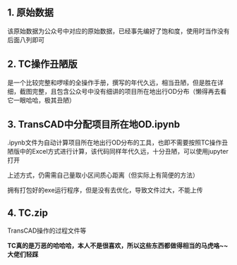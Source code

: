 ## 1. 原始数据

该原始数据为公众号中对应的原始数据，已经事先编好了饱和度，使用时当作没有后面八列即可

## 2. TC操作丑陋版

是一个比较完整和啰嗦的全操作手册，撰写的年代久远，相当丑陋，但是胜在详细，截图完整，且包含公众号中没有细讲的项目所在地出行OD分布（懒得再去看它一眼哈哈，极其丑陋）

## 3. TransCAD中分配项目所在地OD.ipynb

.ipynb文件为自动计算项目所在地出行OD分布的工具，也即不需要按照TC操作丑陋版中的Excel方式进行计算，该代码同样年代久远，十分丑陋，可以使用jupyter打开

上述方式，仍需需自己量取小区间质心距离（但实际上有简便的方法）

拥有打包好的exe运行程序，但是没有去优化，导致文件过大，不能上传

## 4.  TC.zip

TransCAD操作的过程文件等

**TC真的是万恶的哈哈哈，本人不是很喜欢，所以这些东西都做得相当的马虎咯~~ 大佬们轻踩**


